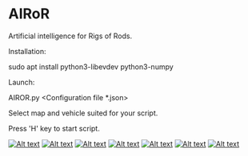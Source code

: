 # AIRoR

Artificial intelligence for Rigs of Rods.

Installation:

sudo apt install python3-libevdev python3-numpy

Launch:

AIROR.py <ROR binary> <Configuration file *.json>
  
Select map and vehicle suited for your script.

Press 'H' key to start script.

[![Alt text](https://img.youtube.com/vi/LiqYKO5mKIU/0.jpg)](https://www.youtube.com/watch?v=aMN4Cwb4-aM)
[![Alt text](https://img.youtube.com/vi/0hLCNnHGVuE/0.jpg)](https://www.youtube.com/watch?v=aMN4Cwb4-aM)
[![Alt text](https://img.youtube.com/vi/HcD49R8QUTQ/0.jpg)](https://www.youtube.com/watch?v=aMN4Cwb4-aM)
[![Alt text](https://img.youtube.com/vi/sramHCOtX9w/0.jpg)](https://www.youtube.com/watch?v=aMN4Cwb4-aM)
[![Alt text](https://img.youtube.com/vi/q9ADYzweECk/0.jpg)](https://www.youtube.com/watch?v=aMN4Cwb4-aM)
[![Alt text](https://img.youtube.com/vi/PWisOUZRwDI/0.jpg)](https://www.youtube.com/watch?v=aMN4Cwb4-aM)
[![Alt text](https://img.youtube.com/vi/MAH0qF0hvuY/0.jpg)](https://www.youtube.com/watch?v=aMN4Cwb4-aM)


